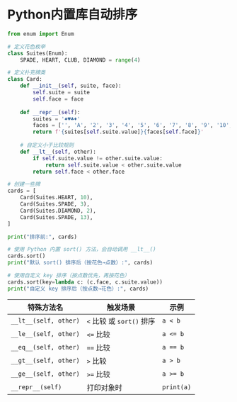# Python内置库自动排序

~~~python
from enum import Enum

# 定义花色枚举
class Suites(Enum):
    SPADE, HEART, CLUB, DIAMOND = range(4)

# 定义扑克牌类
class Card:
    def __init__(self, suite, face):
        self.suite = suite
        self.face = face
    
    def __repr__(self):
        suites = '♠♥♣♦'
        faces = ['', 'A', '2', '3', '4', '5', '6', '7', '8', '9', '10', 'J', 'Q', 'K']
        return f'{suites[self.suite.value]}{faces[self.face]}'
    
    # 自定义小于比较规则
    def __lt__(self, other):
        if self.suite.value != other.suite.value:
            return self.suite.value < other.suite.value
        return self.face < other.face

# 创建一些牌
cards = [
    Card(Suites.HEART, 10),
    Card(Suites.SPADE, 3),
    Card(Suites.DIAMOND, 2),
    Card(Suites.SPADE, 13),
]

print("排序前:", cards)

# 使用 Python 内置 sort() 方法，会自动调用 __lt__()
cards.sort()
print("默认 sort() 排序后（按花色→点数）:", cards)

# 使用自定义 key 排序（按点数优先，再按花色）
cards.sort(key=lambda c: (c.face, c.suite.value))
print("自定义 key 排序后（按点数→花色）:", cards)

~~~




| 特殊方法名            | 触发场景                  | 示例       |
| --------------------- | ------------------------- | ---------- |
| `__lt__(self, other)` | `<` 比较 或 `sort()` 排序 | `a < b`    |
| `__le__(self, other)` | `<=` 比较                 | `a <= b`   |
| `__eq__(self, other)` | `==` 比较                 | `a == b`   |
| `__gt__(self, other)` | `>` 比较                  | `a > b`    |
| `__ge__(self, other)` | `>=` 比较                 | `a >= b`   |
| `__repr__(self)`      | 打印对象时                | `print(a)` |


